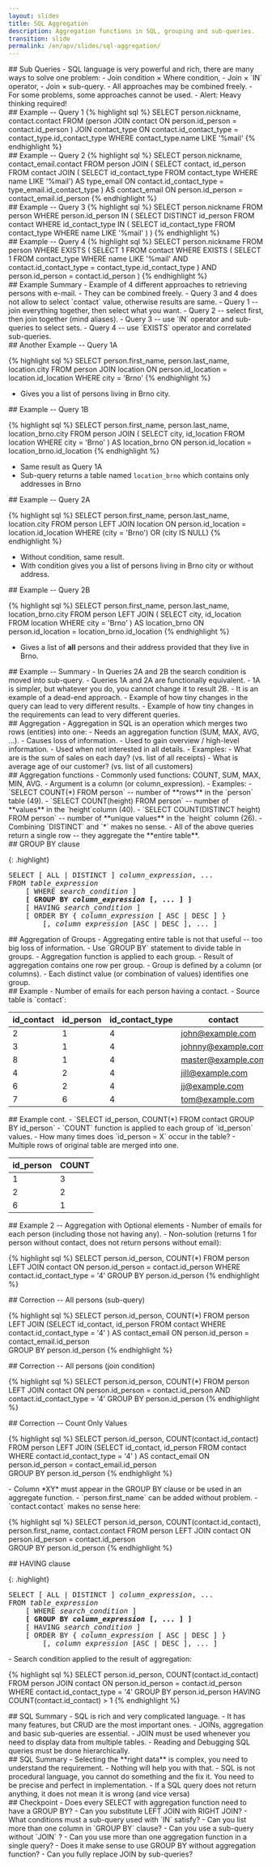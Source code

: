 ```yaml
---
layout: slides
title: SQL Aggregation
description: Aggregation functions in SQL, grouping and sub-queries. 
transition: slide
permalink: /en/apv/slides/sql-aggregation/
---
```


<section markdown='1'>
## Sub Queries
- SQL language is very powerful and rich, there are many ways to solve one problem:
    - Join condition × Where condition,
    - Join × `IN` operator,
    - Join × sub-query.
- All approaches may be combined freely.
- For some problems, some approaches cannot be used.
- Alert: Heavy thinking required!
</section>

<section markdown='1'>
## Example -- Query 1
{% highlight sql %}
SELECT person.nickname, contact.contact
FROM 
  (person JOIN contact 
    ON person.id_person = contact.id_person
  ) JOIN contact_type 
	ON contact.id_contact_type = 
      contact_type.id_contact_type
WHERE 
  contact_type.name LIKE '%mail'
{% endhighlight %}
</section>

<section markdown='1'>
## Example -- Query 2
{% highlight sql %}
SELECT person.nickname, contact_email.contact
FROM 
  person JOIN (
    SELECT contact, id_person FROM 
      contact JOIN (
        SELECT id_contact_type FROM 
          contact_type
        WHERE name LIKE '%mail') AS type_email 
      ON contact.id_contact_type = type_email.id_contact_type
  ) AS contact_email
  ON person.id_person = contact_email.id_person
{% endhighlight %}
</section>

<section markdown='1'>
## Example -- Query 3
{% highlight sql %}
SELECT person.nickname FROM person 
  WHERE person.id_person IN (
	SELECT DISTINCT id_person FROM contact 
	WHERE id_contact_type IN (
	  SELECT id_contact_type FROM contact_type 
	  WHERE name LIKE '%mail'
	)
)
{% endhighlight %}
</section>

<section markdown='1'>
## Example -- Query 4
{% highlight sql %}
SELECT person.nickname
FROM person 
WHERE EXISTS (
  SELECT 1 FROM 
    contact 
  WHERE EXISTS (
    SELECT 1 FROM 
      contact_type
    WHERE name LIKE '%mail' AND
      contact.id_contact_type = contact_type.id_contact_type 
  ) AND person.id_person = contact.id_person
)
{% endhighlight %}
</section>

<section markdown='1'>
## Example Summary
- Example of 4 different approaches to retrieving persons with e-mail. 
    - They can be combined freely.
- Query 3 and 4 does not allow to select `contact` value, otherwise results are same.
- Query 1 -- join everything together, then select what you want.
- Query 2 -- select first, then join together (mind aliases).
- Query 3 -- use `IN` operator and sub-queries to select sets.
- Query 4 -- use `EXISTS` operator and correlated sub-queries.  
</section>

<section markdown='1'>
## Another Example -- Query 1A

{% highlight sql %}
SELECT person.first_name, person.last_name, 
  location.city
FROM 
  person JOIN location 
    ON person.id_location = location.id_location
WHERE city = 'Brno'
{% endhighlight %}

- Gives you a list of persons living in Brno city.
</section>

<section markdown='1'>
## Example -- Query 1B

{% highlight sql %}
SELECT person.first_name, person.last_name, 
  location_brno.city
FROM person
  JOIN (
    SELECT city, id_location 
	  FROM location
	  WHERE city = 'Brno'
  ) AS location_brno
ON person.id_location = location_brno.id_location
{% endhighlight %}

- Same result as Query 1A
- Sub-query returns a table named `location_brno` which contains only addresses in Brno
</section>

<section markdown='1'>
## Example -- Query 2A

{% highlight sql %}
SELECT person.first_name, person.last_name, 
  location.city
FROM 
  person LEFT JOIN location 
  ON person.id_location = location.id_location
WHERE (city = 'Brno') OR (city IS NULL)
{% endhighlight %}

- Without condition, same result.
- With condition gives you a list of persons living in Brno city or without address.
</section>

<section markdown='1'>
## Example -- Query 2B

{% highlight sql %}
SELECT person.first_name, person.last_name, 
  location_brno.city
FROM person
  LEFT JOIN (
    SELECT city, id_location 
  FROM location
    WHERE city = 'Brno'
  ) AS location_brno
ON person.id_location = location_brno.id_location
{% endhighlight %}

- Gives a list of **all** persons and their address provided that they live in Brno.
</section>

<section markdown='1'>
## Example -- Summary
- In Queries 2A and 2B the search condition is moved into sub-query.     
- Queries 1A and 2A are functionally equivalent.
    - 1A is simpler, but whatever you do, you cannot change it to result 2B.
    - It is an example of a dead-end approach.
- Example of how tiny changes in the query can lead to very different results.
- Example of how tiny changes in the requirements can lead to very different queries.
</section>

<section markdown='1'>
## Aggregation
- Aggregation in SQL is an operation which merges two rows (entities) into one:
    - Needs an aggregation function (SUM, MAX, AVG, ...).
    - Causes loss of information.
- Used to gain overview / high-level information.    
- Used when not interested in all details.
- Examples:
    - What are is the sum of sales on each day? (vs. list of all receipts)
    - What is average age of our customer? (vs. list of all customers)
</section>

<section markdown='1'>
## Aggregation functions
- Commonly used functions: COUNT, SUM, MAX, MIN, AVG.
- Argument is a column (or column_expression).
- Examples:
    - `SELECT COUNT(*) FROM person` -- number of **rows** in the `person` table (49).
    - `SELECT COUNT(height) FROM person` -- number of **values** in the `height`column (40).
    - `SELECT COUNT(DISTINCT height) FROM person` -- number of **unique values** in the `height` column (26).
    - Combining `DISTINCT` and `*` makes no sense.
- All of the above queries return a single row -- they aggregate the **entire table**.    
</section>

<section markdown='1'>
## GROUP BY clause

{: .highlight}
<pre>
SELECT [ ALL | DISTINCT ] <em>column_expression</em>, ... 
FROM <em>table_expression</em> 
    [ WHERE <em>search_condition</em> ]
    <strong>[ GROUP BY <em>column_expression</em> [, ... ] ]</strong>
    [ HAVING <em>search_condition</em> ]  
    [ ORDER BY { <em>column_expression</em> [ ASC | DESC ] }
        [, <em>column_expression</em> [ASC | DESC ], ... ]
</pre>
</section>

<section markdown='1'>
## Aggregation of Groups
- Aggregating entire table is not that useful -- too big loss of information.
- Use `GROUP BY` statement to divide table in groups.
    - Aggregation function is applied to each group.
    - Result of aggregation contains one row per group.
    - Group is defined by a column (or columns).
    - Each distinct value (or combination of values) identifies one group.
</section>

<section markdown='1'>
## Example 
- Number of emails for each person having a contact.
- Source table is `contact`:

| id\_contact | id\_person | id\_contact\_type | contact        |
|------------|-----------|-----------------|--------------------|
| 2          | 1         | 4               | john@example.com   |
| 3          | 1         | 4               | johnny@example.com |
| 8          | 1         | 4               | master@example.com |
| 4          | 2         | 4               | jill@example.com   |
| 6          | 2         | 4               | jj@example.com     |
| 7          | 6         | 4               | tom@example.com    |

</section>

<section markdown='1'>
## Example cont.
- `SELECT id_person, COUNT(*) FROM contact GROUP BY id_person`
- `COUNT` function is applied to each group of `id_person` values.
    - How many times does `id_person = X` occur in the table?
    - Multiple rows of original table are merged into one. 

| id\_person | COUNT |
|-----------|-------|
| 1         | 3     |
| 2         | 2     |
| 6         | 1     |

</section>

<section markdown='1'>
## Example 2 -- Aggregation with Optional elements
- Number of emails for each person (including those not having any).
- Non-solution (returns 1 for person without contact, does not return persons without email):

{% highlight sql %}
SELECT person.id_person, COUNT(*) 
    FROM person LEFT JOIN contact
    ON person.id_person = contact.id_person
WHERE contact.id_contact_type = '4' 
GROUP BY person.id_person
{% endhighlight %}
</section>

<section markdown='1'>
## Correction -- All persons (sub-query)

{% highlight sql %}
SELECT person.id_person, COUNT(*) 
FROM person LEFT JOIN 
    (SELECT id_contact, id_person FROM contact 
    WHERE contact.id_contact_type = '4'
    ) AS contact_email
  ON person.id_person = contact_email.id_person  
GROUP BY person.id_person
{% endhighlight %}
</section>

<section markdown='1'>
## Correction -- All persons (join condition)

{% highlight sql %}
SELECT person.id_person, COUNT(*) 
  FROM person LEFT JOIN contact
  ON person.id_person = contact.id_person 
    AND contact.id_contact_type = '4' 
GROUP BY person.id_person
{% endhighlight %}
</section>

<section markdown='1'>
## Correction -- Count Only Values

{% highlight sql %}
SELECT person.id_person, 
  COUNT(contact.id_contact) 
FROM person LEFT JOIN 
    (SELECT id_contact, id_person FROM contact 
    WHERE contact.id_contact_type = '4'
    ) AS contact_email
  ON person.id_person = contact_email.id_person  
GROUP BY person.id_person
{% endhighlight %}
</section>


<section markdown='1'>
- Column *XY* must appear in the GROUP BY clause or be used in an aggregate function.
- `person.first_name` can be added without problem.
- `contact.contact` makes no sense here:

{% highlight sql %}
SELECT person.id_person, COUNT(contact.id_contact), 
  person.first_name, contact.contact
FROM person LEFT JOIN contact
  ON person.id_person = contact.id_person  
GROUP BY person.id_person
{% endhighlight %}
</section>

<section markdown='1'>
## HAVING clause

{: .highlight}
<pre>
SELECT [ ALL | DISTINCT ] <em>column_expression</em>, ... 
FROM <em>table_expression</em> 
    [ WHERE <em>search_condition</em> ]
    <strong>[ GROUP BY <em>column_expression</em> [, ... ] ]</strong>
    [ HAVING <em>search_condition</em> ]  
    [ ORDER BY { <em>column_expression</em> [ ASC | DESC ] }
        [, <em>column_expression</em> [ASC | DESC ], ... ]
</pre>
</section>

<section markdown='1'>
- Search condition applied to the result of aggregation:

{% highlight sql %}
SELECT person.id_person, COUNT(contact.id_contact) 
    FROM person JOIN contact
    ON person.id_person = contact.id_person
WHERE contact.id_contact_type = '4' 
GROUP BY person.id_person
HAVING COUNT(contact.id_contact) > 1
{% endhighlight %}
</section>

<section markdown='1'>
## SQL Summary
- SQL is rich and very complicated language.
- It has many features, but CRUD are the most important ones.
- JOINs, aggregation and basic sub-queries are essential.
- JOIN must be used whenever you need to display data from multiple tables.
- Reading and Debugging SQL queries must be done hierarchically.
</section>

<section markdown='1'>
## SQL Summary
- Selecting the **right data** is complex, you need to understand the requirement.
    - Nothing will help you with that.
    - SQL is not procedural language, you cannot do something and the fix it. You 
    need to be precise and perfect in implementation.
- If a SQL query does not return anything, it does not mean it is wrong (and vice versa) 
</section>

<section markdown='1'>
## Checkpoint
- Does every SELECT with aggregation function need to have a GROUP BY?
- Can you substitute LEFT JOIN with RIGHT JOIN?
- What conditions must a sub-query used with `IN` satisfy?
- Can you list more than one column in `GROUP BY` clause?
- Can you use a sub-query without `JOIN` ?
- Can you use more than one aggregation function in a single query? 
- Does it make sense to use GROUP BY without aggregation function?
- Can you fully replace JOIN by sub-queries?
</section>
